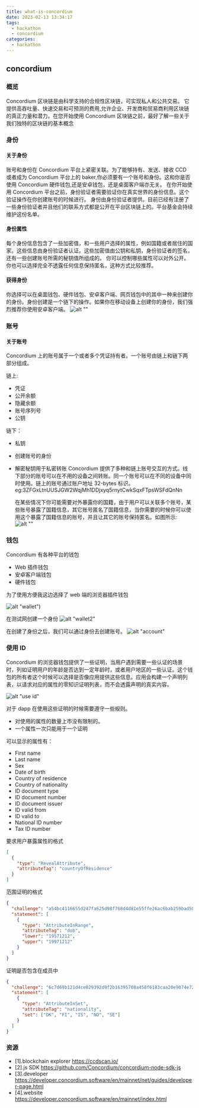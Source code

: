 ```yaml
---
title: what-is-concordium
date: 2023-02-13 13:34:17
tags:
  - hackathon
  - concordium
categories:
  - hackathon
---
```


## concordium

### 概览

Concordium 区块链是由科学支持的合规性区块链，可实现私人和公共交易。
它提供高吞吐量、快速交易和可预测的费用,允许企业、开发商和贸易商利用区块链的真正力量和潜力。在您开始使用 Concordium 区块链之前，最好了解一些关于我们独特的区块链的基本概念

### 身份

#### 关于身份

账号和身份在 Concordium 平台上紧密关联。为了能够持有、发送、接收 CCD 或者成为 Concordium 平台上的 baker,你必须要有一个账号和身份。这和你是否使用 Concordium 硬件钱包,还是安卓钱包，还是桌面客户端亦无关。
在你开始使用 Concordium 平台之前，身份验证者需要验证你在真实世界的身份信息。这个验证操作在你创建账号的时候进行。
身份由身份验证者提供。目前已经有注册了一些身份验证者并且他们的联系方式都是公开在平台区块链上的。平台基金会持续维护这份名单。

#### 身份属性

每个身份信息包含了一些加密值，和一些用户选择的属性，例如国籍或者居住的国家。这些信息由身份验证者认证。这些加密值由公钥和私钥，身份验证者的签名，还有一些创建账号所需的秘钥值所组成的。
你可以控制哪些属性可以对外公开。你也可以选择完全不透露任何信息保持匿名，这种方式比较推荐。

#### 获得身份

你选择可以在桌面钱包、硬件钱包、安卓客户端、网页钱包中的其中一种来创建你的身份。身份创建是一个链下的操作。如果你在移动设备上创建你的身份，我们强烈推荐你使用安卓客户端。
![alt ""](images/concordium-identity-creation.png)

### 账号

#### 关于账号

Concordium 上的账号属于一个或者多个凭证持有者。一个账号由链上和链下两部分组成。

链上:

- 凭证
- 公开余额
- 隐藏余额
- 账号序列号
- 公钥

链下：

- 私钥
- 创建账号的身份
- 解密秘钥用于私密转账
  Concordium 提供了多种和链上账号交互的方式。线下部分的账号可以在不用的设备之间转账。同一个账号可以在不同的设备中同时使用。链上的账号通过账户地址 32-bytes 标识。eg:3ZFGxLtnUUSJGW2WqjMh1DDjxyq5rnytCwkSqxFTpsWSFdQnNn

  在某些情况下你可能需要对外暴露你的国籍，由于用户可以关联多个账号，某些账号暴露了国籍信息，其它账号匿名了国籍信息，当你需要的时候你可以使用这个暴露了国籍信息的账号，并且让其它的账号保持匿名。如图所示:
  ![alt ""](/images/concordium-account-creation.png)

### 钱包

Concordium 有各种平台的钱包

- Web 插件钱包
- 安卓客户端钱包
- 硬件钱包

为了使用方便我这边选择了 web 端的浏览器插件钱包

![alt "wallet"](/images/concordium-account-creation.png))

在测试网创建一个身份
![alt "wallet2"](/images/concord-wallet2.png)

在创建了身份之后，我们可以通过身份去创建账号。
![alt "account"](images/concordium-account.png)

### 使用 ID

Concordium 的浏览器钱包提供了一些证明，当用户遇到需要一些认证的场景时，列如证明用户的年龄是否达到一定年龄时，或者用户地区的一些认证。这个钱包的所有者这个时候可以选择是否像应用提供这些信息。应用会构建一个声明列表，以请求对应的属性的零知识证明列表，而不会透露声明的真实内容。

![alt "use id"](images/concordium-use-id.png)

对于 dapp 在使用这些证明的时候需要遵守一些规则。

- 对使用的属性的数量上市没有限制的。
- 一个属性一次只能用于一个证明

可以显示的属性有：

- First name
- Last name
- Sex
- Date of birth
- Country of residence
- Country of nationality
- ID document type
- ID document number
- ID document issuer
- ID valid from
- ID valid to
- National ID number
- Tax ID number

要求用户暴露属性的格式

```json
[
  {
    "type": "RevealAttribute",
    "attributeTag": "countryOfResidence"
  }
]
```

范围证明的格式

```json
{
  "challenge": "a54bc4116655d247fa625d98f768d4d81e55ffe26ac6bab259bad5895d49ae00",
  "statement": [
    {
      "type": "AttributeInRange",
      "attributeTag": "dob",
      "lower": "19571212",
      "upper": "19971212"
    }
  ]
}
```

证明是否包含在成员中

```json
{
  "challenge": "6c7d69b121d4ce829392d9f2b16395708a458f6183caa20e9074e7283e377418",
  "statement": [
    {
      "type": "AttributeInSet",
      "attributeTag": "nationality",
      "set": ["DK", "FI", "IS", "NO", "SE"]
    }
  ]
}
```

### 资源

- [1].blockchain explorer <https://ccdscan.io/>
- [2].js SDK <https://github.com/Concordium/concordium-node-sdk-js>
- [3].developer <https://developer.concordium.software/en/mainnet/net/guides/developer-page.html>
- [4].website <https://developer.concordium.software/en/mainnet/index.html>
